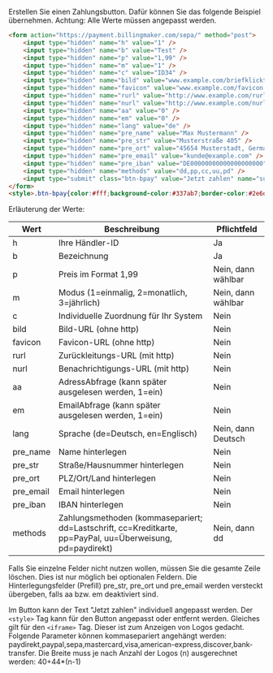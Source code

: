 Erstellen Sie einen Zahlungsbutton. Dafür können Sie das folgende Beispiel übernehmen. Achtung: Alle Werte müssen angepasst werden.
```html
<form action="https://payment.billingmaker.com/sepa/" method="post">
	<input type="hidden" name="h" value="1" />
	<input type="hidden" name="b" value="Test" />
	<input type="hidden" name="p" value="1,99" />
	<input type="hidden" name="m" value="1" />
	<input type="hidden" name="c" value="ID34" />
	<input type="hidden" name="bild" value="www.example.com/briefklicktop.png" />
	<input type="hidden" name="favicon" value="www.example.com/favicon.ico" />
	<input type="hidden" name="rurl" value="http://www.example.com/rurl" />
	<input type="hidden" name="nurl" value="http://www.example.com/nurl" />
	<input type="hidden" name="aa" value="0" />
	<input type="hidden" name="em" value="0" />
	<input type="hidden" name="lang" value="de" />
	<input type="hidden" name="pre_name" value="Max Mustermann" />
	<input type="hidden" name="pre_str" value="Musterstraße 405" />
	<input type="hidden" name="pre_ort" value="45654 Musterstadt, Germany" />
	<input type="hidden" name="pre_email" value="kunde@example.com" />
	<input type="hidden" name="pre_iban" value="DE00000000000000000000" />
	<input type="hidden" name="methods" value="dd,pp,cc,uu,pd" />
	<input type="submit" class="btn-bpay" value="Jetzt zahlen" name="submit" />
</form>
<style>.btn-bpay{color:#fff;background-color:#337ab7;border-color:#2e6da4;padding:6px 12px;margin-bottom:2px;font-size:14px;font-weight:400;line-height:1.42857143;text-align:center;white-space:nowrap;vertical-align:middle;cursor:pointer;border:1px solid transparent;border-radius:4px;}</style><iframe allowtransparency="true" src="//payment.billingmaker.com/btn?methods=sepa" scrolling="no" height="25" width="40" frameborder="no" ></iframe>
```
Erläuterung der Werte:

| Wert  | Beschreibung | Pflichtfeld |
| ------------- | ------------- | ------------- |
| h  | Ihre Händler-ID  | Ja |
| b  | Bezeichnung  | Ja |
| p  | Preis im Format 1,99  | Nein, dann wählbar |
| m  | Modus (1=einmalig, 2=monatlich, 3=jährlich)  | Nein, dann wählbar |
| c  | Individuelle Zuordnung für Ihr System  | Nein |
| bild  | Bild-URL (ohne http) | Nein |
| favicon  | Favicon-URL (ohne http)  | Nein |
| rurl  | Zurückleitungs-URL (mit http)  | Nein |
| nurl  | Benachrichtigungs-URL (mit http)  | Nein |
| aa  | AdressAbfrage (kann später ausgelesen werden, 1=ein)  | Nein |
| em  | EmailAbfrage (kann später ausgelesen werden, 1=ein)  | Nein |
| lang  | Sprache (de=Deutsch, en=Englisch)  | Nein, dann Deutsch |
| pre_name  | Name hinterlegen  | Nein |
| pre_str  | Straße/Hausnummer hinterlegen  | Nein |
| pre_ort  | PLZ/Ort/Land hinterlegen  | Nein |
| pre_email  | Email hinterlegen  | Nein |
| pre_iban  | IBAN hinterlegen  | Nein |
| methods  | Zahlungsmethoden (kommasepariert; dd=Lastschrift, cc=Kreditkarte, pp=PayPal, uu=Überweisung, pd=paydirekt)  | Nein, dann dd |

Falls Sie einzelne Felder nicht nutzen wollen, müssen Sie die gesamte Zeile löschen. Dies ist nur möglich bei optionalen Feldern.
Die Hinterlegungsfelder (Prefill) pre_str, pre_ort und pre_email werden versteckt übergeben, falls aa bzw. em deaktiviert sind.

Im Button kann der Text "Jetzt zahlen" individuell angepasst werden. Der ```<style>``` Tag kann für den Button angepasst oder entfernt werden. Gleiches gilt für den ```<iframe>``` Tag. Dieser ist zum Anzeigen von Logos gedacht. Folgende Parameter können kommasepariert angehängt werden: paydirekt,paypal,sepa,mastercard,visa,american-express,discover,bank-transfer. Die Breite muss je nach Anzahl der Logos (n) ausgerechnet werden: 40+44*(n-1)
